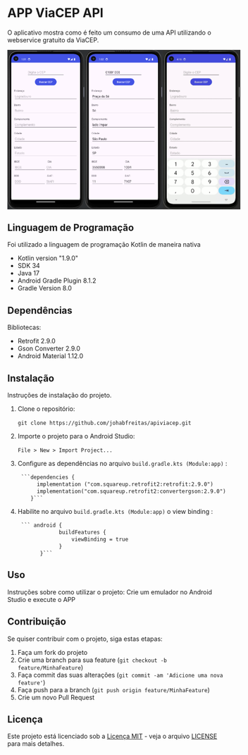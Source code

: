 # APP ViaCEP API

O aplicativo mostra como é feito um consumo de uma API utilizando o webservice gratuito da ViaCEP.

<div style="display: flex;" align="center">
  <img src="images/img_1.png" alt="Imagem 1" style="width: 35%;">
  <img src="images/img_2.png" alt="Imagem 2" style="width: 35%;">
  <img src="images/gif_1.gif" alt="Gif 1" style="width: 35%;">
</div>


## Linguagem de Programação

Foi utilizado a linguagem de programação Kotlin de maneira nativa

- Kotlin version "1.9.0"
- SDK 34
- Java 17
- Android Gradle Plugin 8.1.2
- Gradle Version 8.0

## Dependências

Bibliotecas:
- Retrofit 2.9.0 
- Gson Converter 2.9.0 
- Android Material 1.12.0

## Instalação

Instruções de instalação do projeto.

1. Clone o repositório: 

	`git clone https://github.com/johabfreitas/apiviacep.git`

2. Importe o projeto para o Android Studio:

	`File > New > Import Project...`

3. Configure as dependências no arquivo `build.gradle.kts (Module:app)` :


		```dependencies {
	         implementation ("com.squareup.retrofit2:retrofit:2.9.0")
	         implementation("com.squareup.retrofit2:convertergson:2.9.0")
		   }```

4. Habilite no arquivo `build.gradle.kts (Module:app)` o view binding :


		``` android {
	                buildFeatures {
	                    viewBinding = true
					}
			  }```


## Uso

Instruções sobre como utilizar o projeto:
	Crie um emulador no Android Studio e execute o APP

## Contribuição

Se quiser contribuir com o projeto, siga estas etapas:

1. Faça um fork do projeto
2. Crie uma branch para sua feature (`git checkout -b feature/MinhaFeature`)
3. Faça commit das suas alterações (`git commit -am 'Adicione uma nova feature'`)
4. Faça push para a branch (`git push origin feature/MinhaFeature`)
5. Crie um novo Pull Request

## Licença

Este projeto está licenciado sob a [Licença MIT](https://opensource.org/licenses/MIT) - veja o arquivo [LICENSE](LICENSE) para mais detalhes.

